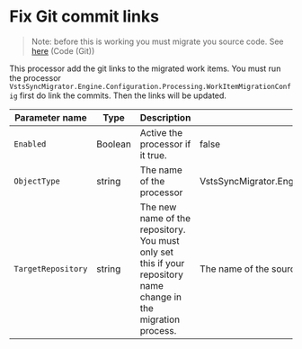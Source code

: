 # Fix Git commit links

> Note: before this is working you must migrate you source code. See [here](./../index.md) (Code (Git))

This processor add the git links to the migrated work items. You must run the processor `VstsSyncMigrator.Engine.Configuration.Processing.WorkItemMigrationConfig` first do link the commits. Then the links will be updated.


| Parameter name     | Type    | Description                              | Default Value                            |
|--------------------|---------|------------------------------------------|------------------------------------------|
| `Enabled`          | Boolean | Active the processor if it true.         | false                                    |
| `ObjectType`       | string  | The name of the processor                | VstsSyncMigrator.Engine.Configuration.Processing.FixGitCommitLinksConfig |
| `TargetRepository` | string  | The new name of the repository. You must only set this if your repository name change in the migration process. |  The name of the source repository                                        |
